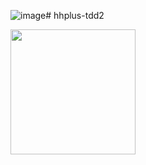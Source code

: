 ![image](https://github.com/user-attachments/assets/5ae84a53-50bf-4b4c-a416-19810a39f608)# hhplus-tdd2

<img src="https://img1.daumcdn.net/thumb/R1280x0/?scode=mtistory2&fname=https%3A%2F%2Fblog.kakaocdn.net%2Fdn%2FzDRuG%2FbtsLrboLvry%2FtKl811nq9UjefWMdl1M590%2Fimg.png" width="200px" height="200px"/>
